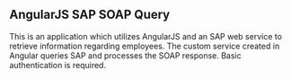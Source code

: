 ## AngularJS SAP SOAP Query


This is an application which utilizes AngularJS and an SAP web service to 
retrieve information regarding employees. The custom service created in 
Angular queries SAP and processes the SOAP response. Basic authentication is 
required.

